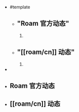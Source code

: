 - #template
    - ## "Roam 官方动态"
        1. 
    - ## "[[roam/cn]] 动态"
        1. 
- 
- ## Roam 官方动态
- ## [[roam/cn]] 动态
